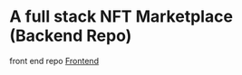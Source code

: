 # A full stack NFT Marketplace (Backend Repo)
front end repo [Frontend](https://github.com/tusharr1411/nft-market-place-frontend)
